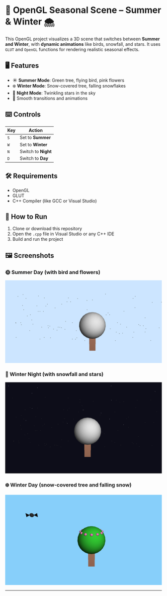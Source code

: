 ﻿# 🌳 OpenGL Seasonal Scene – Summer & Winter 🌨️

This OpenGL project visualizes a 3D scene that switches between **Summer and Winter**, with **dynamic animations** like birds, snowfall, and stars. It uses `GLUT` and `OpenGL` functions for rendering realistic seasonal effects.

## 🖥️ Features

- ☀️ **Summer Mode**: Green tree, flying bird, pink flowers
- ❄️ **Winter Mode**: Snow-covered tree, falling snowflakes
- 🌌 **Night Mode**: Twinkling stars in the sky
- 🔄 Smooth transitions and animations

## ⌨️ Controls

| Key | Action           |
|-----|------------------|
| `S` | Set to **Summer** |
| `W` | Set to **Winter** |
| `N` | Switch to **Night** |
| `D` | Switch to **Day**   |

## 🛠️ Requirements

- OpenGL
- GLUT
- C++ Compiler (like GCC or Visual Studio)

## 🚀 How to Run

1. Clone or download this repository
2. Open the `.cpp` file in Visual Studio or any C++ IDE
3. Build and run the project

## 🖼️ Screenshots

### 🌞 Summer Day (with bird and flowers)
![Summer Scene](docs/season1.png)

### 🌌 Winter Night (with snowfall and stars)
![Winter Night Scene](docs/season2.png)

### ❄️ Winter Day (snow-covered tree and falling snow)
![Winter Scene](docs/season3.png)


---

